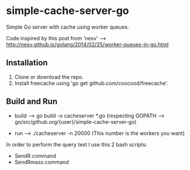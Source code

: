 # simple-cache-server-go

Simple Go server with cache using worker queues. 

Code inspired by this post from 'nesv' --> http://nesv.github.io/golang/2014/02/25/worker-queues-in-go.html

Installation
-----------
1. Clone or download the repo.
2. Install freecache using 'go get github.com/coocood/freecache'.

Build and Run 
-------------

- build --> go build -o cacheserver *.go (respecting GOPATH --> go/src/github.org/{user}/simple-cache-server-go) 

- run --> ./cacheserver -n 20000 (This number is the workers you want)

In order to perform the query test I use this 2 bash scripts: 

- SendR.command 
- SendRmass.command